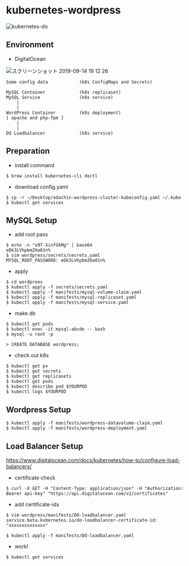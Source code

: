 # kubernetes-wordpress

![kubernetes-do](https://user-images.githubusercontent.com/5633085/62842749-4279e080-bcef-11e9-802f-6f2b1482458f.png)

## Environment
- DigitalOcean

![スクリーンショット 2019-09-14 19 12 26](https://user-images.githubusercontent.com/5633085/64906615-9ed38400-d723-11e9-91d9-b106852dcce1.jpg)


```
Some config data            (k8s ConfigMaps and Secrets)

MySQL Container             (k8s replicaset)
MySQL Service               (k8s service)
    |
    |
WordPress Container         (k8s deployment)
[ apache and php-fpm ]
    |
    |
DO Loadbalancer             (k8s service)
```

## Preparation

- install command

```
$ brew install kubernetes-cli doctl
```

- download config.yaml

```
$ cp -r ~/Desktop/adachin-wordpress-cluster-kubeconfig.yaml ~/.kube
$ kubectl get services
```

## MySQL Setup

- add root pass
```
$ echo -n "x97-XinfGkMg" | base64
eDk3LVhpbmZHa01n%
$ vim wordpress/secrets/secrets.yaml
MYSQL_ROOT_PASSWORD: eDk3LVhpbmZHa01n%
```

- apply

```
$ cd wordprees
$ kubectl apply -f secrets/secrets.yaml
$ kubectl apply -f manifests/mysql-volume-claim.yaml
$ kubectl apply -f manifests/mysql-replicaset.yaml
$ kubectl apply -f manifests/mysql-service.yaml

```

- make db

```
$ kubectl get pods
$ kubectl exec -it mysql-abcde -- bash 
$ mysql -u root -p

> CREATE DATABASE wordpress;
```

- check out k8s
```
$ kubectl get pv
$ kubectl get secrets
$ kubectl get replicasets
$ kubectl get pods
$ kubectl describe pod $YOURPOD
$ kubectl logs $YOURPOD
```

## Wordpress Setup

```
$ kubectl apply -f manifests/wordpress-datavolume-claim.yaml
$ kubectl apply -f manifests/wordpress-deployment.yaml
```

## Load Balancer Setup

https://www.digitalocean.com/docs/kubernetes/how-to/configure-load-balancers/  

- certificate check

```
$ curl -X GET -H "Content-Type: application/json" -H "Authorization: Bearer api-key" "https://api.digitalocean.com/v2/certificates"
```

- add certificate-ids

```
$ vim wordpress/manifests/DO-loadbalancer.yaml
service.beta.kubernetes.io/do-loadbalancer-certificate-id: "xxxxxxxxxxxxxx"
```

```
$ kubectl apply -f manifests/DO-loadbalancer.yaml
```

- work!
```
$ kubectl get services
```
